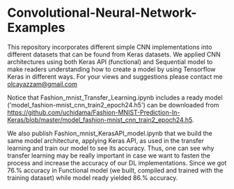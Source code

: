 # Convolutional-Neural-Network-Examples
This repository incorporates different simple CNN implementations into different datasets that can be found from Keras datasets. We applied CNN architectures using both Keras API (functional) and Sequential model to make readers understanding how to create a model by using Tensorflow Keras in different ways.
For your views and suggestions please contact me olcayazzam@gmail.com

Notice that Fashion_mnist_Transfer_Learning.ipynb includes a ready model ('model_fashion-mnist_cnn_train2_epoch24.h5') can be downloaded from <https://github.com/uchidama/Fashion-MNIST-Prediction-In-Keras/blob/master/model_fashion-mnist_cnn_train2_epoch24.h5>. 

We also publish Fashion_mnist_KerasAPI_model.ipynb that we build the same model architecture, applying Keras API, as used in the transfer learning and train our model to see its accuracy. Thus, one can see why transfer learning may be really important in case we want to fasten the process and increase the accuracy of our DL implementations. Since we got 76.% accuracy in Functional model (we built, compiled and trained with the training dataset) while model ready yielded 86.% accuracy.
